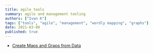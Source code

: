 ```yaml
---
title: agile tools
summary: agile and management tooling
authors: ["Ivan K"]
tags: ["tools", "agile", "management", "wordly mapping", "graphs"]
date: 2021-03-08
published: true
---
```


- [Create Maps and Graps from Data](https://kumu.io)

